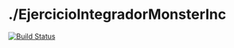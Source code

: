 # ./EjercicioIntegradorMonsterInc
 
[![Build Status](https://travis-ci.org/wollok/EjercicioIntegradorMonsterInc.svg?branch=master)](https://travis-ci.org/wollok/EjercicioIntegradorMonsterInc)



